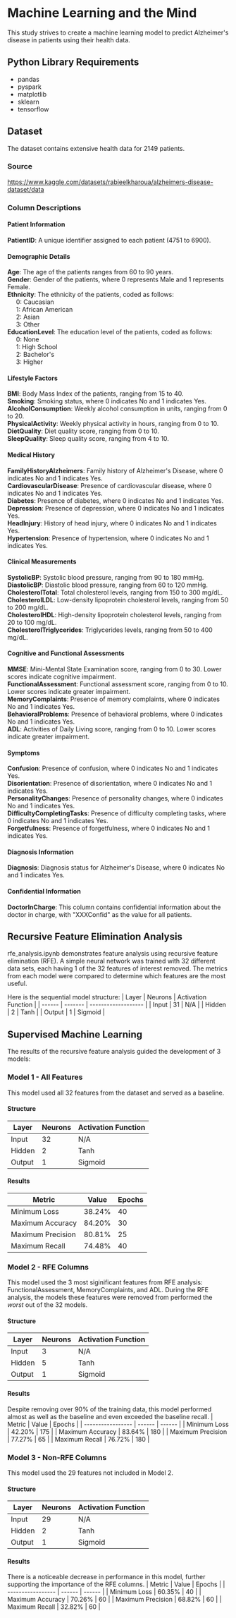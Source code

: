 # Machine Learning and the Mind
This study strives to create a machine learning model to predict Alzheimer's disease in patients using their health data.

## Python Library Requirements
- pandas
- pyspark
- matplotlib
- sklearn
- tensorflow

## Dataset
The dataset contains extensive health data for 2149 patients.

### Source
https://www.kaggle.com/datasets/rabieelkharoua/alzheimers-disease-dataset/data

### Column Descriptions 

#### Patient Information
**PatientID**: A unique identifier assigned to each patient (4751 to 6900).

#### Demographic Details
**Age**: The age of the patients ranges from 60 to 90 years.<br>
**Gender**: Gender of the patients, where 0 represents Male and 1 represents Female.<br>
**Ethnicity**: The ethnicity of the patients, coded as follows:<br>
&nbsp;&nbsp;&nbsp;&nbsp;  0: Caucasian <br>
&nbsp;&nbsp;&nbsp;&nbsp;  1: African American <br>
&nbsp;&nbsp;&nbsp;&nbsp;  2: Asian <br>
&nbsp;&nbsp;&nbsp;&nbsp;  3: Other <br>
**EducationLevel**: The education level of the patients, coded as follows: <br>
&nbsp;&nbsp;&nbsp;&nbsp;  0: None <br>
&nbsp;&nbsp;&nbsp;&nbsp;  1: High School <br>
&nbsp;&nbsp;&nbsp;&nbsp;  2: Bachelor's <br>
&nbsp;&nbsp;&nbsp;&nbsp;  3: Higher 
  
#### Lifestyle Factors
**BMI**: Body Mass Index of the patients, ranging from 15 to 40.<br>
**Smoking**: Smoking status, where 0 indicates No and 1 indicates Yes.<br>
**AlcoholConsumption**: Weekly alcohol consumption in units, ranging from 0 to 20.<br>
**PhysicalActivity**: Weekly physical activity in hours, ranging from 0 to 10.<br>
**DietQuality**: Diet quality score, ranging from 0 to 10.<br>
**SleepQuality**: Sleep quality score, ranging from 4 to 10.

#### Medical History
**FamilyHistoryAlzheimers**: Family history of Alzheimer's Disease, where 0 indicates No and 1 indicates Yes.<br>
**CardiovascularDisease**: Presence of cardiovascular disease, where 0 indicates No and 1 indicates Yes.<br>
**Diabetes**: Presence of diabetes, where 0 indicates No and 1 indicates Yes.<br>
**Depression**: Presence of depression, where 0 indicates No and 1 indicates Yes.<br>
**HeadInjury**: History of head injury, where 0 indicates No and 1 indicates Yes.<br>
**Hypertension**: Presence of hypertension, where 0 indicates No and 1 indicates Yes.

#### Clinical Measurements
**SystolicBP**: Systolic blood pressure, ranging from 90 to 180 mmHg.<br>
**DiastolicBP**: Diastolic blood pressure, ranging from 60 to 120 mmHg.<br>
**CholesterolTotal**: Total cholesterol levels, ranging from 150 to 300 mg/dL.<br>
**CholesterolLDL**: Low-density lipoprotein cholesterol levels, ranging from 50 to 200 mg/dL.<br>
**CholesterolHDL**: High-density lipoprotein cholesterol levels, ranging from 20 to 100 mg/dL.<br>
**CholesterolTriglycerides**: Triglycerides levels, ranging from 50 to 400 mg/dL.

#### Cognitive and Functional Assessments
**MMSE**: Mini-Mental State Examination score, ranging from 0 to 30. Lower scores indicate cognitive impairment.<br>
**FunctionalAssessment**: Functional assessment score, ranging from 0 to 10. Lower scores indicate greater impairment.<br>
**MemoryComplaints**: Presence of memory complaints, where 0 indicates No and 1 indicates Yes.<br>
**BehavioralProblems**: Presence of behavioral problems, where 0 indicates No and 1 indicates Yes.<br>
**ADL**: Activities of Daily Living score, ranging from 0 to 10. Lower scores indicate greater impairment.

#### Symptoms
**Confusion**: Presence of confusion, where 0 indicates No and 1 indicates Yes.<br>
**Disorientation**: Presence of disorientation, where 0 indicates No and 1 indicates Yes.<br>
**PersonalityChanges**: Presence of personality changes, where 0 indicates No and 1 indicates Yes.<br>
**DifficultyCompletingTasks**: Presence of difficulty completing tasks, where 0 indicates No and 1 indicates Yes.<br>
**Forgetfulness**: Presence of forgetfulness, where 0 indicates No and 1 indicates Yes.

#### Diagnosis Information
**Diagnosis**: Diagnosis status for Alzheimer's Disease, where 0 indicates No and 1 indicates Yes.

#### Confidential Information
**DoctorInCharge**: This column contains confidential information about the doctor in charge, with "XXXConfid" as the value for all patients.

## Recursive Feature Elimination Analysis
rfe_analysis.ipynb demonstrates feature analysis using recursive feature elimination (RFE). A simple neural network was trained with 32 different data sets, each having 1 of the 32 features of interest removed. The metrics from each model were compared to determine which features are the most useful. <br>

Here is the sequential model structure:
| Layer  | Neurons | Activation Function |
| ------ | ------- | ------------------- |
| Input  |      31 | N/A                 |
| Hidden |       2 | Tanh                |
| Output |       1 | Sigmoid             |

## Supervised Machine Learning
The results of the recursive feature analysis guided the development of 3 models:

### Model 1 - All Features
This model used all 32 features from the dataset and served as a baseline. <br>

#### Structure
| Layer  | Neurons | Activation Function |
| ------ | ------- | ------------------- |
| Input  |      32 | N/A                 |
| Hidden |       2 | Tanh                |
| Output |       1 | Sigmoid             |

#### Results
| Metric            | Value  | Epochs |
| ----------------- | ------ | ------ |
| Minimum Loss      | 38.24% |     40 |
| Maximum Accuracy  | 84.20% |     30 |
| Maximum Precision | 80.81% |     25 |
| Maximum Recall    | 74.48% |     40 |


### Model 2 - RFE Columns
This model used the 3 most siginificant features from RFE analysis: FunctionalAssessment, MemoryComplaints, and ADL. During the RFE analysis, the models these features were removed from performed the *worst* out of the 32 models. 

#### Structure
| Layer  | Neurons | Activation Function |
| ------ | ------- | ------------------- |
| Input  |       3 | N/A                 |
| Hidden |       5 | Tanh                |
| Output |       1 | Sigmoid             |

#### Results
Despite removing over 90% of the training data, this model performed almost as well as the baseline and even exceeded the baseline recall.
| Metric            | Value  | Epochs |
| ----------------- | ------ | ------ |
| Minimum Loss      | 42.20% |    175 |
| Maximum Accuracy  | 83.64% |    180 |
| Maximum Precision | 77.27% |     65 |
| Maximum Recall    | 76.72% |    180 |


### Model 3 - Non-RFE Columns
This model used the 29 features not included in Model 2.

#### Structure
| Layer  | Neurons | Activation Function |
| ------ | ------- | ------------------- |
| Input  |      29 | N/A                 |
| Hidden |       2 | Tanh                |
| Output |       1 | Sigmoid             |

#### Results
There is a noticeable decrease in performance in this model, further supporting the importance of the RFE columns.
| Metric            | Value  | Epochs |
| ----------------- | ------ | ------ |
| Minimum Loss      | 60.35% |     40 |
| Maximum Accuracy  | 70.26% |     60 |
| Maximum Precision | 68.82% |     60 |
| Maximum Recall    | 32.82% |     60 |
